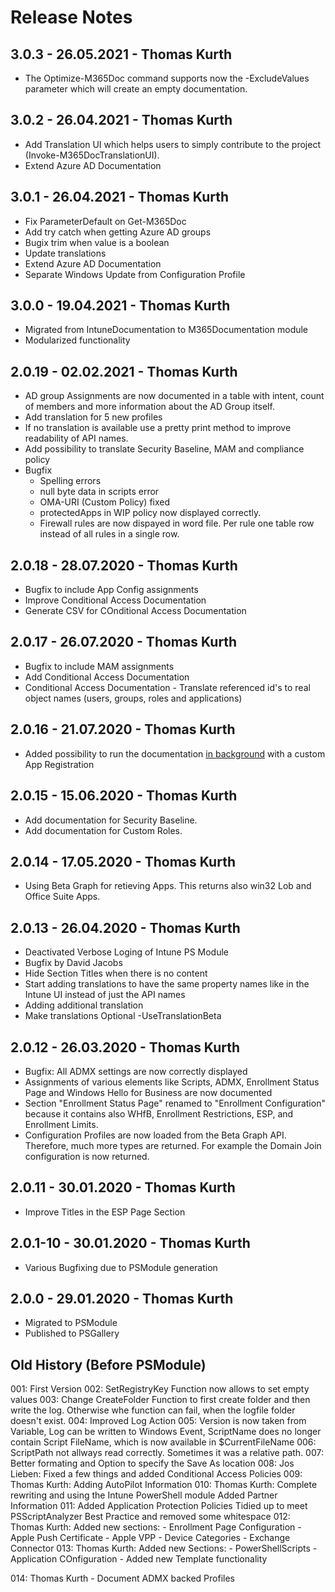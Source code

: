 # Release Notes

## 3.0.3 - 26.05.2021 - Thomas Kurth

- The Optimize-M365Doc command supports now the -ExcludeValues parameter which will create an empty documentation. 

## 3.0.2 - 26.04.2021 - Thomas Kurth

- Add Translation UI which helps users to simply contribute to the project (Invoke-M365DocTranslationUI).
- Extend Azure AD Documentation

## 3.0.1 - 26.04.2021 - Thomas Kurth

- Fix ParameterDefault on Get-M365Doc
- Add try catch when getting Azure AD groups
- Bugix trim when value is a boolean
- Update translations
- Extend Azure AD Documentation
- Separate Windows Update from Configuration Profile

## 3.0.0 - 19.04.2021 - Thomas Kurth

- Migrated from IntuneDocumentation to M365Documentation module
- Modularized functionality

## 2.0.19 - 02.02.2021 - Thomas Kurth

- AD group Assignments are now documented in a table with intent, count of members and more information about the AD Group itself.
- Add translation for 5 new profiles
- If no translation is available use a pretty print method to improve readability of API names.
- Add possibility to translate Security Baseline, MAM and compliance policy
- Bugfix
  - Spelling errors
  - null byte data in scripts error
  - OMA-URI (Custom Policy) fixed
  - protectedApps in WIP policy now displayed correctly.
  - Firewall rules are now dispayed in word file. Per rule one table row instead of all rules in a single row.
  
## 2.0.18 - 28.07.2020 - Thomas Kurth

- Bugfix to include App Config assignments
- Improve Conditional Access Documentation
- Generate CSV for COnditional Access Documentation

## 2.0.17 - 26.07.2020 - Thomas Kurth

- Bugfix to include MAM assignments
- Add Conditional Access Documentation
- Conditional Access Documentation - Translate referenced id's to real object names (users, groups, roles and applications)

## 2.0.16 - 21.07.2020 - Thomas Kurth

- Added possibility to run the documentation [in background](README.md#use-script-silently) with a custom App Registration

## 2.0.15 - 15.06.2020 - Thomas Kurth

- Add documentation for Security Baseline.
- Add documentation for Custom Roles.

## 2.0.14 - 17.05.2020 - Thomas Kurth

- Using Beta Graph for retieving Apps. This returns also win32 Lob and Office Suite Apps.

## 2.0.13 - 26.04.2020 - Thomas Kurth

- Deactivated Verbose Loging of Intune PS Module
- Bugfix by David Jacobs
- Hide Section Titles when there is no content
- Start adding translations to have the same property names like in the Intune UI instead of just the API names
- Adding additional translation
- Make translations Optional -UseTranslationBeta

## 2.0.12 - 26.03.2020 - Thomas Kurth

- Bugfix: All ADMX settings are now correctly displayed
- Assignments of various elements like Scripts, ADMX, Enrollment Status Page and Windows Hello for Business are now documented
- Section "Enrollment Status Page" renamed to "Enrollment Configuration" because it contains also WHfB, Enrollment Restrictions, ESP, and Enrollment Limits.
- Configuration Profiles are now loaded from the Beta Graph API. Therefore, much more types are returned. For example the Domain Join configuration is now returned.

## 2.0.11 - 30.01.2020 - Thomas Kurth

- Improve Titles in the ESP Page Section

## 2.0.1-10 - 30.01.2020 - Thomas Kurth

- Various Bugfixing due to PSModule generation

## 2.0.0 - 29.01.2020 - Thomas Kurth

- Migrated to PSModule
- Published to PSGallery

## Old History (Before PSModule)

001: First Version
002: SetRegistryKey Function now allows to set empty values
003: Change CreateFolder Function to first create folder and then write the log. Otherwise whe function can fail, when the logfile folder doesn't exist.
004: Improved Log Action
005: Version is now taken from Variable, Log can be written to Windows Event,
        ScriptName does no longer contain Script FileName, which is now available in $CurrentFileName
006: ScriptPath not allways read correctly. Sometimes it was a relative path.
007: Better formating and Option to specify the Save As location
008: Jos Lieben: Fixed a few things and added Conditional Access Policies
009: Thomas Kurth: Adding AutoPilot Information
010: Thomas Kurth: Complete rewriting and using the Intune PowerShell module
        Added Partner Information
011: Added Application Protection Policies
        Tidied up to meet PSScriptAnalyzer Best Practice and removed some whitespace
012: Thomas Kurth: Added new sections:
        - Enrollment Page Configuration
        - Apple Push Certificate
        - Apple VPP
        - Device Categories
        - Exchange Connector
013: Thomas Kurth: Added new Sections:
        - PowerShellScripts
        - Application COnfiguration
        - Added new Template functionality

014: Thomas Kurth
        - Document ADMX backed Profiles
